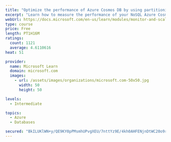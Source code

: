 ```yaml
---
title: "Optimize the performance of Azure Cosmos DB by using partitioning and indexing strategies"
excerpt: "Learn how to measure the performance of your NoSQL Azure Cosmos DB database, by monitoring, partitioning, and indexing"
webUrl: https://docs.microsoft.com/en-us/learn/modules/monitor-and-scale-cosmos-db/
type: course
price: Free
length: PT1H16M
ratings:
  count: 1121
  average: 4.6110616
heat: 51

provider:
  name: Microsoft Learn
  domain: microsoft.com
  images:
    - url: /assets/images/organizations/microsoft.com-50x50.jpg
      width: 50
      height: 50

levels:
  - Intermediate

topics:
  - Azure
  - Databases

secured: "BkILUKlWN+y/QE9KY0pPMsmhUPvgXEU/7nttYz9E/4kh0AHFENjnDtWC20o9rT0344cPIR21acVsi/WVdmO9C3lxM5XDbtjkLbCyYD+xqvmVnqFWV6Unwbql5S2aJU5TD21WmgGjzagNIwm6KOYhhinCrXuvSI+u/bqVMQQFjfun3Nr77RZQQrZ3ufkTCCq9qLjxHN45Y56WN2GjlFflH8PV+2TRQk23g1zs+vUvGCZ61GO7QqHsTR5z3t729JOcmvdulzCEPctVqQK3EY+bhSLF3oZKnUuhbyH1fw94gvNPZXHQZnEQeNrbMC8Aq/gfgqa/MqFQ8HnjoZ3YN4jnm+xSys6YkUD1tcUfImX738xAUFQ8JtTZnnl1ZQ7t+C28eA5ru5bExpLPby3UWGU61C4nbwvfi7dSPDw2ERESZ0I=;wk9qKJV2fHUmajGDr/sbNQ=="
---
```


